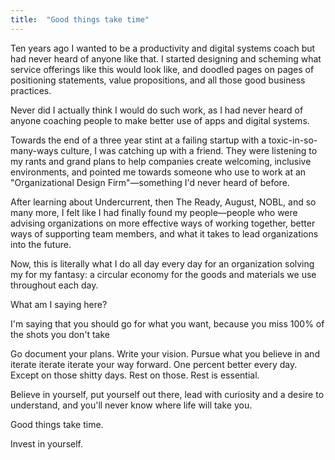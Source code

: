 ```yaml
---
title:  "Good things take time"
---
```


Ten years ago I wanted to be a productivity and digital systems coach but had never heard of anyone like that. I started designing and scheming what service offerings like this would look like, and doodled pages on pages of positioning statements, value propositions, and all those good business practices.

Never did I actually think I would do such work, as I had never heard of anyone coaching people to make better use of apps and digital systems.

Towards the end of a three year stint at a failing startup with a toxic-in-so-many-ways culture, I was catching up with a friend. They were listening to my rants and grand plans to help companies create welcoming, inclusive environments, and pointed me towards someone who use to work at an "Organizational Design Firm"—something I'd never heard of before.

After learning about Undercurrent, then The Ready, August, NOBL, and so many more, I felt like I had finally found my people—people who were advising organizations on more effective ways of working together, better ways of supporting team members, and what it takes to lead organizations into the future.

Now, this is literally what I do all day every day for an organization solving my for my fantasy: a circular economy for the goods and materials we use throughout each day.

What am I saying here?

I'm saying that you should go for what you want, because you miss 100% of the shots you don't take

Go document your plans. Write your vision. Pursue what you believe in and iterate iterate iterate your way forward. One percent better every day. Except on those shitty days. Rest on those. Rest is essential.

Believe in yourself, put yourself out there, lead with curiosity and a desire to understand, and you'll never know where life will take you.

Good things take time.

Invest in yourself.
